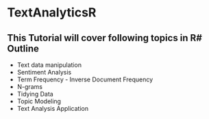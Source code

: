 # TextAnalyticsR
## This Tutorial will cover following topics in R# Outline
- Text data manipulation
- Sentiment Analysis
- Term Frequency - Inverse Document Frequency
- N-grams
- Tidying Data
- Topic Modeling
- Text Analysis Application
